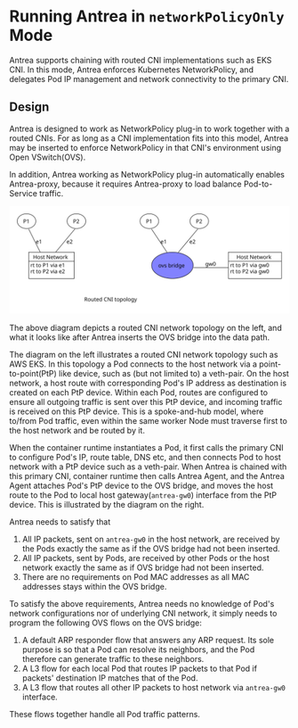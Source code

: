 # Running Antrea in `networkPolicyOnly` Mode

Antrea supports chaining with routed CNI implementations such as EKS CNI. In this mode, Antrea
enforces Kubernetes NetworkPolicy, and delegates Pod IP management and network connectivity to the
primary CNI.

## Design

Antrea is designed to work as NetworkPolicy plug-in to work together with a routed CNIs.
For as long as a CNI implementation fits into this model, Antrea may be inserted to enforce
NetworkPolicy in that CNI's environment using Open VSwitch(OVS).

In addition, Antrea working as NetworkPolicy plug-in automatically enables Antrea-proxy, because
it requires Antrea-proxy to load balance Pod-to-Service traffic.

<img src="../assets/policy-only-cni.svg" width="600" alt="Antrea Switched CNI">

The above diagram depicts a routed CNI network topology on the left, and what it looks like
after Antrea inserts the OVS bridge into the data path.

The diagram on the left illustrates a routed CNI network topology such as AWS EKS.
In this topology a Pod connects to the host network via a
point-to-point(PtP) like device, such as (but not limited to) a veth-pair. On the host network, a
host route with corresponding Pod's IP address as destination is created on each PtP device. Within
each Pod, routes are configured to ensure all outgoing traffic is sent over this PtP device, and
incoming traffic is received on this PtP device. This is a spoke-and-hub model, where to/from Pod
traffic, even within the same worker Node must traverse first to the host network and be
routed by it.

When the container runtime instantiates a Pod, it first calls the primary CNI to configure Pod's
IP, route table, DNS etc, and then connects Pod to host network with a PtP device such as a
veth-pair. When Antrea is chained with this primary CNI, container runtime then calls
Antrea Agent, and the Antrea Agent attaches Pod's PtP device to the OVS bridge, and moves the host
route to the Pod to local host gateway(`antrea-gw0`) interface from the PtP device. This is
illustrated by the diagram on the right.

Antrea needs to satisfy that

1. All IP packets, sent on ``antrea-gw0`` in the host network, are received by the Pods exactly the same
as if the OVS bridge had not been inserted.
1. All IP packets, sent by Pods, are received by other Pods or the host network exactly
the same as if OVS bridge had not been inserted.
1. There are no requirements on Pod MAC addresses as all MAC addresses stays within the OVS bridge.

To satisfy the above requirements, Antrea needs no knowledge of Pod's network configurations nor
of underlying CNI network, it simply needs to program the following OVS flows on the OVS bridge:

1. A default ARP responder flow that answers any ARP request. Its sole purpose is so that a Pod can
resolve its neighbors, and the Pod therefore can generate traffic to these neighbors.
1. A L3 flow for each local Pod that routes IP packets to that Pod if packets' destination IP
 matches that of the Pod.
1. A L3 flow that routes all other IP packets to host network via `antrea-gw0` interface.

These flows together handle all Pod traffic patterns.
